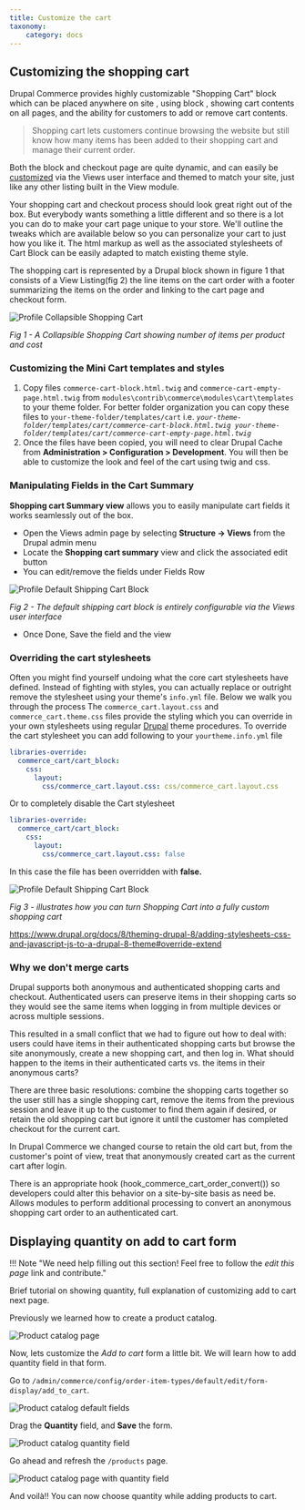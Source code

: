 ```yaml
---
title: Customize the cart
taxonomy:
    category: docs
---
```

## Customizing the shopping cart

Drupal Commerce provides highly customizable "Shopping Cart" block which can be placed anywhere on site , using block , showing cart contents on all pages, and the ability for customers to add or remove cart contents.

<blockquote>Shopping cart lets customers continue browsing the website but still know how many items has been added to their shopping cart and manage their current order.</blockquote>

Both the block and checkout page are quite dynamic, and can easily be <a href="#manipulating-fields-in-the-cart-summary">customized</a> via the Views user interface and themed to match your site, just like any other listing built in the View module.

Your shopping cart and checkout process should look great right out of the box. But everybody wants something a little different and so there is a lot you can do to make your cart page unique to your store. We'll outline the tweaks which are available below so you can personalize your cart to just how you like it.  The html markup as well as the associated stylesheets of Cart Block can be easily adapted to match existing theme style.

The shopping cart is represented by a Drupal block shown in figure 1 that consists of a View Listing(fig 2) the line items on the cart order with a footer summarizing the items on the order and linking to the cart page and checkout form.

![Profile Collapsible Shopping Cart](../images/cart.png)

<i>Fig 1 - A Collapsible Shopping Cart showing number of items per product and cost</i>

### Customizing the Mini Cart templates and styles

<ol>
  <li>Copy files <code>commerce-cart-block.html.twig</code> and <code>commerce-cart-empty-page.html.twig</code> from <code>modules\contrib\commerce\modules\cart\templates</code> to your theme folder. For better folder organization you can copy these files to <code>your-theme-folder/templates/cart</code>  i.e.  <code><i>your-theme-folder/templates/cart/commerce-cart-block.html.twig your-theme-folder/templates/cart/commerce-cart-empty-page.html.twig</i></code></li>
  <li>Once the files have been copied, you will need to clear Drupal Cache from <strong>Administration > Configuration > Development</strong>. You will then be able to customize the look and feel of the cart using twig and css.</li>
</ol>

### Manipulating Fields in the Cart Summary

<strong>Shopping cart Summary view</strong> allows you to easily manipulate cart fields it works seamlessly out of the box.
 
<ul>
  <li>Open the Views admin page by selecting <strong>Structure → Views</strong> from the Drupal admin menu</li>
  <li>Locate the <strong>Shopping cart summary</strong> view and click the associated edit button</li>
  <li>You can edit/remove the fields under Fields Row</li>
</ul>

  ![Profile Default Shipping Cart Block](../images/checkout.jpg)

  <i>Fig 2 - The default shipping cart block is entirely configurable via the Views user interface</i>

<ul><li>Once Done, Save the field and the view</li></ul>

### Overriding the cart stylesheets

Often you might find yourself undoing what the core cart stylesheets have defined. Instead of fighting with styles, you can actually replace or outright remove the stylesheet using your theme's <code>info.yml</code> file. Below we walk you through the process
The <code>commerce_cart.layout.css</code> and <code>commerce_cart.theme.css</code> files provide the styling which you can override in your own stylesheets using regular <a target="_blank" href="https://www.drupal.org/docs/8/theming-drupal-8/adding-stylesheets-css-and-javascript-js-to-a-drupal-8-theme#override-extend">Drupal</a> theme procedures. To override the cart stylesheet you can add following to your <code>yourtheme.info.yml</code> file

```yaml
libraries-override:
  commerce_cart/cart_block:
    css:
      layout:
        css/commerce_cart.layout.css: css/commerce_cart.layout.css
```

Or to completely disable the Cart stylesheet

```yaml
libraries-override:
  commerce_cart/cart_block:
    css:
      layout:
        css/commerce_cart.layout.css: false
```

In this case the file has been overridden with <strong>false.</strong>
 
![Profile Default Shipping Cart Block](../images/fitness.jpg)

<i>Fig 3 - illustrates how you can turn Shopping Cart into a fully custom shopping cart </i>

<https://www.drupal.org/docs/8/theming-drupal-8/adding-stylesheets-css-and-javascript-js-to-a-drupal-8-theme#override-extend>

### Why we don't merge carts

Drupal supports both anonymous and authenticated shopping carts and checkout. Authenticated users can preserve items in their shopping carts so they would see the same items when logging in from multiple devices or across multiple sessions.

This resulted in a small conflict that we had to figure out how to deal with: users could have items in their authenticated shopping carts but browse the site anonymously, create a new shopping cart, and then log in. What should happen to the items in their authenticated carts vs. the items in their anonymous carts?

There are three basic resolutions: combine the shopping carts together so the user still has a single shopping cart, remove the items from the previous session and leave it up to the customer to find them again if desired, or retain the old shopping cart but ignore it until the customer has completed checkout for the current cart.

In Drupal Commerce we changed course to retain the old cart but, from the customer's point of view, treat that anonymously created cart as the current cart after login.

There is an appropriate hook (hook_commerce_cart_order_convert()) so developers could alter this behavior on a site-by-site basis as need be.
Allows modules to perform additional processing to convert an anonymous shopping cart order to an authenticated cart.


## Displaying quantity on add to cart form


!!! Note "We need help filling out this section! Feel free to follow the *edit this page* link and contribute."

Brief tutorial on showing quantity, full explanation of customizing add to cart next page.


Previously we learned how to create a product catalog.

![Product catalog page](../images/product_catalog_page.png)

Now, lets customize the *Add to cart* form a little bit. We will learn how to
add quantity field in that form.

Go to `/admin/commerce/config/order-item-types/default/edit/form-display/add_to_cart`.

![Product catalog default fields](../images/product_catalog_default_fields.png)

Drag the **Quantity** field, and **Save** the form.

![Product catalog quantity field](../images/product_catalog_quantity_field.png)

Go ahead and refresh the ``/products`` page.

![Product catalog page with quantity field](../images/product_catalog_page_quantity.png)

And voilà!! You can now choose quantity while adding products to cart.

